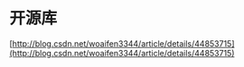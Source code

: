 # 开源库

[http://blog.csdn.net/woaifen3344/article/details/44853715](http://blog.csdn.net/woaifen3344/article/details/44853715)

